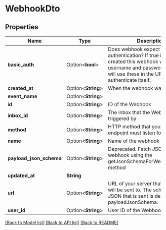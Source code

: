 # WebhookDto

## Properties

Name | Type | Description | Notes
------------ | ------------- | ------------- | -------------
**basic_auth** | Option<**bool**> | Does webhook expect basic authentication? If true it means you created this webhook with a username and password. MailSlurp will use these in the URL to authenticate itself. | [optional]
**created_at** | Option<**String**> | When the webhook was created | [optional]
**event_name** | Option<**String**> |  | [optional]
**id** | Option<**String**> | ID of the Webhook | [optional]
**inbox_id** | Option<**String**> | The inbox that the Webhook will be triggered by | [optional]
**method** | Option<**String**> | HTTP method that your server endpoint must listen for | [optional]
**name** | Option<**String**> | Name of the webhook | [optional]
**payload_json_schema** | Option<**String**> | Deprecated. Fetch JSON Schema for webhook using the getJsonSchemaForWebhookPayload method | [optional]
**updated_at** | **String** |  | 
**url** | Option<**String**> | URL of your server that the webhook will be sent to. The schema of the JSON that is sent is described by the payloadJsonSchema. | [optional]
**user_id** | Option<**String**> | User ID of the Webhook | [optional]

[[Back to Model list]](../README#documentation-for-models) [[Back to API list]](../README#documentation-for-api-endpoints) [[Back to README]](../README)


